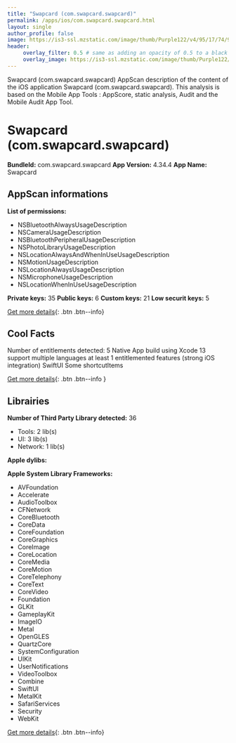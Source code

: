 ```yaml
---
title: "Swapcard (com.swapcard.swapcard)"
permalink: /apps/ios/com.swapcard.swapcard.html
layout: single
author_profile: false
image: https://is3-ssl.mzstatic.com/image/thumb/Purple122/v4/95/17/74/95177499-6f14-9dd9-cf66-9c11f766f938/AppIcon-1x_U007emarketing-0-10-0-85-220.png/512x512bb.jpg
header: 
     overlay_filter: 0.5 # same as adding an opacity of 0.5 to a black background
     overlay_image: https://is3-ssl.mzstatic.com/image/thumb/Purple122/v4/95/17/74/95177499-6f14-9dd9-cf66-9c11f766f938/AppIcon-1x_U007emarketing-0-10-0-85-220.png/512x512bb.jpg
---
```

Swapcard (com.swapcard.swapcard) AppScan description of the content of the iOS application Swapcard (com.swapcard.swapcard). This analysis is based on the Mobile App Tools : AppScore, static analysis, Audit and the Mobile Audit App Tool.

# Swapcard (com.swapcard.swapcard)

**BundleId:** com.swapcard.swapcard
**App Version:** 4.34.4
**App Name:** Swapcard


## AppScan informations 

**List of permissions:** 
- NSBluetoothAlwaysUsageDescription
- NSCameraUsageDescription
- NSBluetoothPeripheralUsageDescription
- NSPhotoLibraryUsageDescription
- NSLocationAlwaysAndWhenInUseUsageDescription
- NSMotionUsageDescription
- NSLocationAlwaysUsageDescription
- NSMicrophoneUsageDescription
- NSLocationWhenInUseUsageDescription
  
  
**Private keys:** 35
**Public keys:** 6
**Custom keys:** 21
**Low securit keys:** 5
  
[Get more details](/pricing.html){: .btn .btn--info}

## Cool Facts

Number of entitlements detected: 5
Native App
build using Xcode 13
support multiple languages
at least 1 entitlemented features (strong iOS integration)
SwiftUI
Some shortcutItems 
  
[Get more details](/pricing.html){: .btn .btn--info }

## Librairies 
**Number of Third Party Library detected:** 36
- Tools: 2 lib(s)
- UI: 3 lib(s)
- Network: 1 lib(s)


**Apple dylibs:**


**Apple System Library Frameworks:**
- AVFoundation
- Accelerate
- AudioToolbox
- CFNetwork
- CoreBluetooth
- CoreData
- CoreFoundation
- CoreGraphics
- CoreImage
- CoreLocation
- CoreMedia
- CoreMotion
- CoreTelephony
- CoreText
- CoreVideo
- Foundation
- GLKit
- GameplayKit
- ImageIO
- Metal
- OpenGLES
- QuartzCore
- SystemConfiguration
- UIKit
- UserNotifications
- VideoToolbox
- Combine
- SwiftUI
- MetalKit
- SafariServices
- Security
- WebKit


  
[Get more details](/pricing.html){: .btn .btn--info}

